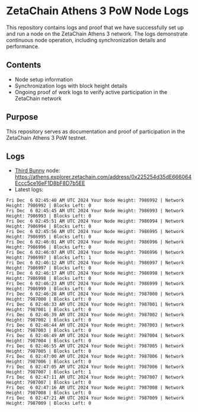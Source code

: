 # ZetaChain Athens 3 PoW Node Logs
This repository contains logs and proof that we have successfully set up and run a node on the ZetaChain Athens 3 network. The logs demonstrate continuous node operation, including synchronization details and performance.

## Contents
- Node setup information
- Synchronization logs with block height details
- Ongoing proof of work logs to verify active participation in the ZetaChain network

## Purpose
This repository serves as documentation and proof of participation in the ZetaChain Athens 3 PoW testnet.

## Logs

- [Third Bunny](https://thirdbunny.xyz/) node: https://athens.explorer.zetachain.com/address/0x225254d35dE666064Eccc5ce16eF1D8bF8D7b5EE
- Latest logs:
```
Fri Dec  6 02:45:40 AM UTC 2024 Your Node Height: 7986992 | Network Height: 7986992 | Blocks Left: 0
Fri Dec  6 02:45:45 AM UTC 2024 Your Node Height: 7986993 | Network Height: 7986993 | Blocks Left: 0
Fri Dec  6 02:45:51 AM UTC 2024 Your Node Height: 7986994 | Network Height: 7986994 | Blocks Left: 0
Fri Dec  6 02:45:56 AM UTC 2024 Your Node Height: 7986995 | Network Height: 7986995 | Blocks Left: 0
Fri Dec  6 02:46:01 AM UTC 2024 Your Node Height: 7986996 | Network Height: 7986996 | Blocks Left: 0
Fri Dec  6 02:46:07 AM UTC 2024 Your Node Height: 7986996 | Network Height: 7986997 | Blocks Left: 1
Fri Dec  6 02:46:12 AM UTC 2024 Your Node Height: 7986997 | Network Height: 7986997 | Blocks Left: 0
Fri Dec  6 02:46:17 AM UTC 2024 Your Node Height: 7986998 | Network Height: 7986998 | Blocks Left: 0
Fri Dec  6 02:46:23 AM UTC 2024 Your Node Height: 7986999 | Network Height: 7986999 | Blocks Left: 0
Fri Dec  6 02:46:28 AM UTC 2024 Your Node Height: 7987000 | Network Height: 7987000 | Blocks Left: 0
Fri Dec  6 02:46:33 AM UTC 2024 Your Node Height: 7987001 | Network Height: 7987001 | Blocks Left: 0
Fri Dec  6 02:46:39 AM UTC 2024 Your Node Height: 7987002 | Network Height: 7987002 | Blocks Left: 0
Fri Dec  6 02:46:44 AM UTC 2024 Your Node Height: 7987003 | Network Height: 7987003 | Blocks Left: 0
Fri Dec  6 02:46:49 AM UTC 2024 Your Node Height: 7987004 | Network Height: 7987004 | Blocks Left: 0
Fri Dec  6 02:46:55 AM UTC 2024 Your Node Height: 7987005 | Network Height: 7987005 | Blocks Left: 0
Fri Dec  6 02:47:00 AM UTC 2024 Your Node Height: 7987006 | Network Height: 7987006 | Blocks Left: 0
Fri Dec  6 02:47:05 AM UTC 2024 Your Node Height: 7987006 | Network Height: 7987007 | Blocks Left: 1
Fri Dec  6 02:47:11 AM UTC 2024 Your Node Height: 7987007 | Network Height: 7987007 | Blocks Left: 0
Fri Dec  6 02:47:16 AM UTC 2024 Your Node Height: 7987008 | Network Height: 7987008 | Blocks Left: 0
Fri Dec  6 02:47:21 AM UTC 2024 Your Node Height: 7987009 | Network Height: 7987009 | Blocks Left: 0
```
